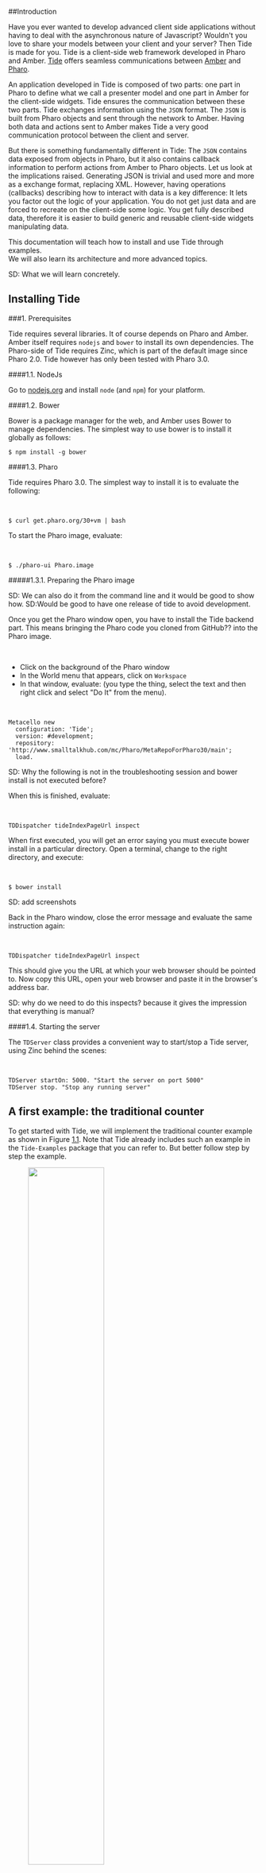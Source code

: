 

##Introduction

Have you ever wanted to develop advanced client side applications without having to deal with the asynchronous 
nature of Javascript? Wouldn't you love to share your models between your client and your server? Then Tide
is made for you\. Tide is a client\-side web framework developed in Pharo and Amber\. [Tide](https://github.com/tide-framework/tide) offers seamless communications between [Amber](http://amber-lang.net) and  [Pharo](http://pharo-project.org)\.


An application developed in Tide is composed of two parts: one part in Pharo to define what we call a presenter model and one part in Amber for the client\-side widgets\. Tide ensures the communication between these two parts\. Tide exchanges information using the `JSON` format\. The `JSON` is built from  Pharo objects and sent through the network to Amber\. Having both data and actions sent to Amber makes Tide a very good communication protocol between the client and server\.

But there is something fundamentally different in Tide: The `JSON` contains data exposed from objects in Pharo, but it also contains callback information to perform actions from Amber to Pharo objects\. Let us look at the implications raised\. Generating JSON is trivial and used more and more as a exchange format, replacing XML\. However, having operations \(callbacks\) describing how to interact with data is a key difference: It lets you factor out the logic of your application\. You do not get just data and are forced to 
recreate on the client\-side some logic\. You get fully described data, therefore it is easier to build generic and reusable client\-side widgets manipulating data\. 

This documentation will teach how to install and use Tide through examples\.  
We will also learn its architecture and more advanced topics\.

SD: What we will learn concretely\.




## Installing Tide



###1\.  Prerequisites

Tide requires several libraries\. It of course depends on Pharo and Amber\. Amber
itself requires `nodejs` and `bower` to install its own dependencies\. The 
Pharo\-side of Tide requires Zinc, which is part of the default image since 
Pharo 2\.0\. Tide however has only been tested with Pharo 3\.0\.



####1\.1\.  NodeJs

Go to [nodejs\.org](http://nodejs.org) and install `node` \(and `npm`\) for your
platform\.



####1\.2\.  Bower

Bower is a package manager for the web, and Amber uses Bower to manage 
dependencies\. The simplest way to use bower is to install it globally as 
follows:




    $ npm install -g bower





####1\.3\.  Pharo

Tide requires Pharo 3\.0\. The simplest way to install it is to evaluate the 
following:

&nbsp;


    $ curl get.pharo.org/30+vm | bash



To start the Pharo image, evaluate:

&nbsp;


    $ ./pharo-ui Pharo.image





#####1\.3\.1\.  Preparing the Pharo image

SD: We can also do it from the command line and it would be good to show how\. 
SD:Would be good to have one release of tide 
to avoid development\. 

Once you get the Pharo window open, you have to install the Tide backend part\. 
This means bringing the Pharo code you cloned from GitHub?? into the Pharo image\.

&nbsp;

-  Click on the background of the Pharo window
-  In the World menu that appears, click on `Workspace`
-  In that window, evaluate: \(you type the thing, select the text and then right 
  click and select "Do It" from the menu\)\.

&nbsp;


    Metacello new
      configuration: 'Tide';
      version: #development;
      repository: 'http://www.smalltalkhub.com/mc/Pharo/MetaRepoForPharo30/main';
      load.






SD: Why the following is not in the troubleshooting session and bower install is not executed before?

When this is finished, evaluate:

&nbsp;


    TDDispatcher tideIndexPageUrl inspect



When first executed, you will get an error saying you must execute bower 
install in a particular directory\. Open a terminal, change to the right 
directory, and execute:

&nbsp;


    $ bower install



SD: add screenshots

Back in the Pharo window, close the error message and evaluate the same instruction 
again:

&nbsp;


    TDDispatcher tideIndexPageUrl inspect



This should give you the URL at which your web browser should be pointed to\. 
Now copy this URL, open your web browser and paste it in the browser's address bar\.

SD: why do we need to do this inspects? because it gives the impression that everything is manual?




####1\.4\.  Starting the server

The `TDServer` class provides a convenient way to start/stop a Tide server, using
Zinc behind the scenes:

&nbsp;


    TDServer startOn: 5000. "Start the server on port 5000"
    TDServer stop. "Stop any running server"













## A first example: the traditional counter

To get started with Tide, we will implement the traditional counter example as shown in Figure [1\.1](#tideCounter)\. 
Note that Tide already includes such an example in the `Tide-Examples` package that you can refer to\.
But better follow step by step the example\.


<a name="tideCounter"></a><figure><img src="images/tide-counter.png" width="60%"></img><figcaption>A tide counter</figcaption></figure>

SD: picture should be cut in horizontal

Developing an application in Tide consists in two main elements, the presenter part developed in Pharo subclassing some Tide classes
 and the client side developed in Amber\. 

A counter application should contain two buttons, one to increase and the other one to decrease a count\. It should also display the count value to the user\. While this application might seem extremely simplistic, it already shows some of the 
core principles behind Tide: Presenters and Proxies\.




###2\.  The Pharo presenter part
We start by creating the `MyCounter` class in Pharo by subclassing `TDPResenter`\.

&nbsp;


    TDPresenter subclass: #MyCounter
    	instanceVariableNames: 'count'
    	classVariableNames: ''
    	category: 'MyCounter'



Note that not all "exposed" objects have to be subclasses of `TDPresenter`\. As we will
see later, any object can be exposed to Amber using a `TDModelPresenter` instance
on the domain object\. SD: we should also say that latter we will explain what is a TDPresenter\.

Our class has one instance variable `count` that we initialize to `0`:

&nbsp;


    MyCounter >> initialize
        super initialize.
        count := 0



To display the count value to the user, we will need to expose `count` using an accessor\.
We also add two methods to increase and decrease our counter:

&nbsp;


    MyCounter >> count
        ^ count
    
    MyCounter >> increase
        count := count + 1
    
    MyCounter >> decrease
        count := count - 1



The final step we need to add the our counter is pragmas\. Pragmas are 
method metadata\. Tide uses pragmas to expose data \(called state in Tide\) 
and callbacks \(called actions\) to Amber\. Here's our final version of the 
counter class:

&nbsp;


    MyCounter >> count
        <state>
        ^ count
    
    MyCounter >> increase
        <action>
        count := count + 1
    
    MyCounter >> increase
        <action>
        count := count - 1





###3\.  Registering applications with handlers
We now have to create an entry point with our counter presenter in the Tide server\.
To register the entry point, evaluate:

&nbsp;


    MyCounter registerAt: 'my-counter'.




If we perform a request at `http://localhost:5000/my-counter`, we get the following 
`JSON` data back:

&nbsp;


    {
      "__id__":"bwv8m74bhgzmv0dgvzptuy4py",
      "actions":{
        "increase":"/my-counter?_callback=359446426",
        "decrease":"/my-counter?_callback=523483752"
      },
      "state":{
        "count":0
      }
    }



SD: how can I for example get an inspector on the MyCounter instance to increase it\. So that the developer sees it live\.





###4\.  Stepping back

We can learn a couple of points from the preceding example:

&nbsp;

-  Presenter classes are registered as handlers, not instances\. Tide will create "per session" instances of the registered class meaning that presenters are not shared between user sessions\.
-  The entry point will have a `handler` associated with a fixed entry point  url `'/my-counter'`\. When someone will query that registered url, the presenter will generate `JSON` data corresponding to its state and actions, and the handler to send it back in a response to the request\.
-  Sending JSON is common and trivial using a Pharo package such as NeoJSON\. What is much more interesting with Tide is the fact that exchanged data is described with the operations that can be applied to it\. It provides an object\-oriented view on the data\. You get serialized active objects and not plain dead data\.




###5\.  The Amber part of the application

The next step in our example is to create the Amber\-side of this counter application\.

SD: say that Amber will do it for us: 
We will use Amber to render an HTML view of our counter, and perform actions using proxies
back to the counter defined in Pharo\.



####5\.1\.  The client\-side API

On the client\-side, root presenters exposed as handler can be accessed by creating proxies:
SD: It is not clear that we have presenters on Pharo and Amber\. We should explain that before section presenters\.

&nbsp;


    myProxy := TDClientProxy on: '/my-counter'.



Interacting with proxies is performed via messages\. However we have two kinds of messages\. Messages sent to proxies will be resolved using their **state** and **actions** as defined on the server\-side\. SD: what is an actionplus? we did not introduce the terms like that\.

&nbsp;

-  Calls to state methods are resolved locally and synchronously, because the state is passed over to Amber as we previously say in the JSON data\.

&nbsp;

-  Calls to action methods perform requests that will result in performing the corresponding
method on the Pharo object asynchronously\. Once the action is performed, the proxy will
be automatically updated with possible new state and actions\.





####5\.2\.  Handling asynchronous calls

Since action calls are not synchronous, Tide proxies have a special method `then:` used
to perform actions only when and if the action is resolved and the proxy updated\.


Sending a message that activates a state method is synchronous as shown in the following snippet\.
&nbsp;


    "synchronous state call"
    myProxy count. "=> 0"



Now sending a message that activates a callback is asynchronous and as such we should use the `then:` message when we want to access the state as shown below: 
&nbsp;


    "async action call"
    myProxy increase; then: [
        myProxy count "=> 1" ]



SD: the developer in Pharo could use a convention to make this explicit\. Is it wise to have countState?



####5\.3\.  The widget class

In Amber's IDE, create a new class `MyCounterWidget`\. 

&nbsp;


    Widget subclass: #MyCounterWidget
    	instanceVariableNames: 'counter header'
    	package: 'Tide-Amber-Examples'



The widget class has two instance variables: `counter`, which holds a proxy over the 
Pharo counter object, and `header` which  holds a reference on the header tag brush to
update the UI\.

To initialize our counter widget, we connect it to the Pharo counter presenter as follows:

&nbsp;


    MyCounterWidget >> initialize
        super initialize.
        counter := TDClientProxy on: '/my-counter'



Note that `'/my-counter'` is the path to the server\-side handler for our counter presenter\.

We can now create the rendering methods as follows

&nbsp;


    MyCounterWidget >> render
        counter connect then: [
            self appendToJQuery: 'body' asJQuery ]
    
    MyCounterWidget >> renderOn: html
    	header := html h1 with: counter count asString.
    	html button 
    		with: '++';
    		onClick: [ self increase ].
    	html button 
    		with: '--';
    		onClick: [ self decrease ]
    
    MyCounterWidget >> update
    	header contents: [ :html |
    		html with: counter count asString ]



The `render` method waits for the counter to be connected, then appends the widget to the
`body` element of the page \(using the `renderOn:` method\)\.

SD: why the previous part is not in the framework\. Why any user will have to define it?
SD: where is the link between appendTOJQuery and renderOn:?

  `renderOn:` is a typical widget rendering method using the builtin Amber `HTMLCanvas`\.
The `count` message send to the `counter` proxy will be resolved as a state accessor as
defined on the server\-side\.

Finally instead of updating the entire HTML contents of the counter, `update` will only 
update the relevant part, the header\.

We still miss two methods to actually increase and decrease our counter:

&nbsp;


    MyCounterWidget >> increase
    	self counter increase.
    	self counter then: [ self update ]
    
    MyCounterWidget >> decrease
    	self counter decrease.
    	self counter then: [ self update ]



SD: we also miss counter\. is it a method that we should define?


Here's a screenshot of the final counter application:

<a name=""></a>![](images/tide-counter.png "file://images/tide-counter.png")







## Actions

We have seen in a nutshell in the previous sections how Tide actions work\. They allow callbacks
to be performed from Amber to Pharo objects\.

What we haven't discussed yet is how action callbacks in Tide can pass arguments to Pharo objects\.



###6\.  Action arguments



####6\.1\.  Literals

Literal objects can be send as arguments to Tide actions\. They will be converted to JSON and back in
Pharo\. Any literal that can be serialized to JSON can be send as an argument:

&nbsp;

-  Numbers
-  Booleans
-  Strings
-  Dictionaries
-  Arrays \(and OrderedCollections\)

As an example, we can improve the counter to be able to increase it by any number instead of one:

&nbsp;


    MyCounter >> increaseBy: anInteger
        <action>
        count := count + anInteger



On the Amber side, we can change the `increase` method to increase the counter by 8:

&nbsp;


    MyCounterWidget >> increase
        self counter increaseBy: 8; then: [
            self update ]





####6\.2\.  References

While sending literals from Amber to Pharo is definitely useful and convenient, it is barely enough for more
complicated scenarios, where more complex objects have to be sent as arguments\.

To manage this use case, Tide allows references to presenters to be used as action arguments too\. 
This means that any presenter proxy in Amber can be used as an argument to an action argument, and 
that identity will be preserved on the Pharo side when the action message will be sent\.



###7\.  Chaining actions

Tide actions can be easily chained without breaking the sequential flow of the application code, 
using promises\. This is an important property of action callbacks, because all requests done in 
the client must be asynchronous, quickly leading to "spaghetti callbacks" code\.

SD: here we should have a JS example of async and show how we can express it in tide\. 




####7\.1\.  Back to the counter example

The following code snippet shows how `increase` calls to our counter are chained\.
SD: using `then:`

&nbsp;


    myCounter := TDClientProxy on: '/my-counter'.
    
    myCounter increase; increase.
    myCounter then: [ myCounter count ]. "=> 2"
    
    10 timesRepeat: [ myCounter decrease ].
    myCounter then: [ myCounter count ]. "=> -8"





## Presenters

Tide makes it easy to create presenters on domain objects\.



###8\.  Root presenters

In any Tide application, some presenters must be always accessible at a fixed url\. They are called 
in Tide terminology root presenters\. Root presenters are the entry points of Tide application\.

We already saw one root presenter, the `MyCounter` class\.

To register a presenter class, use `TDPresenter>>registerAt:`\. Tide will register the presenter 
class with the corresponding path and create instances per session\.

Note that only one instance of registered root presenter class will be created per session\. This 
ensures that all actions will be performed on the same object\.




###9\.  Answering new presenters from action callbacks

One important aspect of Tide presenters is the ability to answer new presenters from action methods\.
From one root presenters several other presenters are accessed by reachability, allowing you to define
the flow of your application from one root presenter\.

Any object answered from an action method that is not a presenter is converted using `#asPresenter`\. 




####9\.1\.  Example: a login presenter

To illustrate the flow and security implied by actions and presenter, we will write a small login 
application\.

Let's start with the login presenter class itself\. In order to minimize unnecessary complexity, the 
`TDLoginPresenter` class will hold a class variable `Users` containing all users

&nbsp;


    TDPresenter subclass: #MyLoginPresenter
    	instanceVariableNames: 'currentUser'
    	classVariableNames: 'Users'
    	category: 'Examples'



&nbsp;


    MyLoginPresenter class >> initialize
        Users := OrederedCollection new
    
    MyLoginPresenter class >> addUser: anUser
        ^ Users add: anUser



To login an user, we validate an username and password against the `Users` collection, and expose 
the `loginUsername:password:` method as a Tide action:

&nbsp;


    MyLoginPresenter >> loginUsername: username password: password
        <action>
        ^ currentUser := Users 
            detect: [ :each | 
                each username = username and: [ each password = password ] ]
            ifNone: [ nil ]



Note that the `#login` method answers the `currentUser` if any\. The user object will be converted
into a presenter \(instance of `TDModelPresenter`\) automatically and sent back to Amber as the 
response of the action call\.

We now only miss an user class to fill the login presenter:

&nbsp;


    Object subclass: #MyUser
    	instanceVariableNames: 'username password'
    	classVariableNames: '
    	category: 'Examples'
    
    MyUser >> username
        <state>
        ^ username
    
    MyUser >> password
        <state>
        ^ password
    
    MyUser >> username: aString
        <action>
        username := aString
    
    MyUser >> password: aString
        <action>
        password := aString



Now we can register our login presenter class and add an user:

&nbsp;


    MyLoginPresenter registerAt: 'my-login'.
    MyLoginPresenter addUser: (MyUser new
        username: 'John';
        password: 'pass';
        yourself)



To try out the login presenter, we can create a login proxy in an Amber workspace and inspect it\.

&nbsp;


    (TDClientProxy on: '/my-login') connect; inspect



Once connected, we can try to login:

&nbsp;


    self 
        loginUsername: 'John' password: 'pass';
        then: [ :user | user inspect ]



Since the login credentials are valid, Tide will create and answer a presenter on our `MyUser`
instance, with all four methods defined as state and action\.

In the user proxy inspector, we can now query and change the password, which would not have been 
possible since the `MyUser` presenter would not have been answered from the `MyLoginPresenter`
instance, thus making the user out of our reach\.

&nbsp;


    self password "=> 'pass'".
    self password: 'another_password'





###10\.  Builtin presenter classes

Tide contains convenient presenter classes builtin\. Builtin presenter classes can be divided into 
two categories:

&nbsp;

-  builtin base presenters \(literal and collection presenters\)
-  model presenters



####10\.1\.  Builtin presenters

Tide provides the following default presenter classes:

&nbsp;

-  `TDCollectionPresenter`, used by default by all collections but `Dictionary`
-  `TDDictionaryPresenter`, the default presenter for dictionaries
-  `TDLiteralPresenter`, the default presenter for booleans, numbers and strings



###11\.  Custom presenters



###12\.  Presenters and security

&nbsp;<p class="todo">explain how actions answering new presenters are important for security</p>


## Managing sessions



###13\.  Handling session expiration

&nbsp;<p class="todo">talk about the hook when sessions expire</p>


###14\.  TDSessionManager



###15\.  Using custom session classes



## Handlers

&nbsp;<p class="todo">should it be there already? It seems too early to talk about that, but I need to introduce the concept in order to talk about the file upload handler\.</p>



## Managing file uploads

Managing file uploads in the context of a flat\-client application can be cumbersome\. 
The reason is that file uploads with the HTTP protocols were not made for asynchronous 
uploads\. Tide tries to solve this problem by abstracting away the implementation details 
of an AJAX\-friendly file upload with the `TDFileHandler` class\.



###16\.  Creating file upload entry points



## Handling exceptions

&nbsp;<p class="todo">talk about handling exceptions happening in the Pharo\-side from Amber\.</p>


###17\.  TDPresenterExceptionHandler




## A more advanced example: 

We should use the example of the book of Olivier: a comix collection\. 



